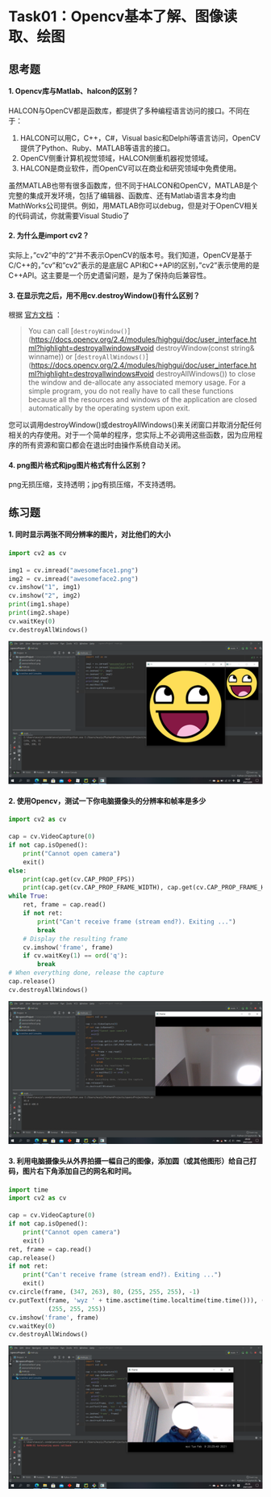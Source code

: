 # Task01：Opencv基本了解、图像读取、绘图

## 思考题

#### 1. Opencv库与Matlab、halcon的区别？

HALCON与OpenCV都是函数库，都提供了多种编程语言访问的接口。不同在于：

1. HALCON可以用C，C++，C#，Visual basic和Delphi等语言访问，OpenCV提供了Python、Ruby、MATLAB等语言的接口。
2. OpenCV侧重计算机视觉领域，HALCON侧重机器视觉领域。
3. HALCON是商业软件，而OpenCV可以在商业和研究领域中免费使用。

虽然MATLAB也带有很多函数库，但不同于HALCON和OpenCV，MATLAB是个完整的集成开发环境，包括了编辑器、函数库、还有Matlab语言本身均由MathWorks公司提供。例如，用MATLAB你可以debug，但是对于OpenCV相关的代码调试，你就需要Visual Studio了

#### 2. 为什么是import **cv2**？

实际上，”cv2”中的”2”并不表示OpenCV的版本号。我们知道，OpenCV是基于C/C++的，”cv”和”cv2”表示的是底层C API和C++API的区别，”cv2”表示使用的是C++API。这主要是一个历史遗留问题，是为了保持向后兼容性。

#### 3. 在显示完之后，用不用cv.destroyWindow()有什么区别？

根据 [官方文档](https://docs.opencv.org/2.4/modules/highgui/doc/user_interface.html?highlight=destroyallwindows) ：

> You can call [`destroyWindow()`](https://docs.opencv.org/2.4/modules/highgui/doc/user_interface.html?highlight=destroyallwindows#void destroyWindow(const string& winname)) or [`destroyAllWindows()`](https://docs.opencv.org/2.4/modules/highgui/doc/user_interface.html?highlight=destroyallwindows#void destroyAllWindows()) to close the window and de-allocate any associated memory usage. For a simple program, you do not really have to call these functions because all the resources and windows of the application are closed automatically by the operating system upon exit.

您可以调用destroyWindow()或destroyAllWindows()来关闭窗口并取消分配任何相关的内存使用。对于一个简单的程序，您实际上不必调用这些函数，因为应用程序的所有资源和窗口都会在退出时由操作系统自动关闭。

#### 4. png图片格式和jpg图片格式有什么区别？

png无损压缩，支持透明；jpg有损压缩，不支持透明。

## 练习题

#### 1. 同时显示两张不同分辨率的图片，对比他们的大小

```python
import cv2 as cv

img1 = cv.imread("awesomeface1.png")
img2 = cv.imread("awesomeface2.png")
cv.imshow("1", img1)
cv.imshow("2", img2)
print(img1.shape)
print(img2.shape)
cv.waitKey(0)
cv.destroyAllWindows()
```

![image-20210209143805558](Task01：Opencv基本了解、图像读取、绘图.assets/image-20210209143805558.png)

#### 2. 使用Opencv，测试一下你电脑摄像头的分辨率和帧率是多少

```python
import cv2 as cv

cap = cv.VideoCapture(0)
if not cap.isOpened():
    print("Cannot open camera")
    exit()
else:
    print(cap.get(cv.CAP_PROP_FPS))
    print(cap.get(cv.CAP_PROP_FRAME_WIDTH), cap.get(cv.CAP_PROP_FRAME_HEIGHT))
while True:
    ret, frame = cap.read()
    if not ret:
        print("Can't receive frame (stream end?). Exiting ...")
        break
    # Display the resulting frame
    cv.imshow('frame', frame)
    if cv.waitKey(1) == ord('q'):
        break
# When everything done, release the capture
cap.release()
cv.destroyAllWindows()
```

![image-20210209200248209](Task01：Opencv基本了解、图像读取、绘图.assets/image-20210209200248209.png)

#### 3. 利用电脑摄像头从外界拍摄一幅自己的图像，添加圆（或其他图形）给自己打码，图片右下角添加自己的网名和时间。

```python
import time
import cv2 as cv

cap = cv.VideoCapture(0)
if not cap.isOpened():
    print("Cannot open camera")
    exit()
ret, frame = cap.read()
cap.release()
if not ret:
    print("Can't receive frame (stream end?). Exiting ...")
    exit()
cv.circle(frame, (347, 263), 80, (255, 255, 255), -1)
cv.putText(frame, 'wyz ' + time.asctime(time.localtime(time.time())), (350, 450), cv.FONT_HERSHEY_SIMPLEX, 0.5,
           (255, 255, 255))
cv.imshow('frame', frame)
cv.waitKey(0)
cv.destroyAllWindows()
```

![image-20210209202609433](Task01：Opencv基本了解、图像读取、绘图.assets/image-20210209202609433.png)
